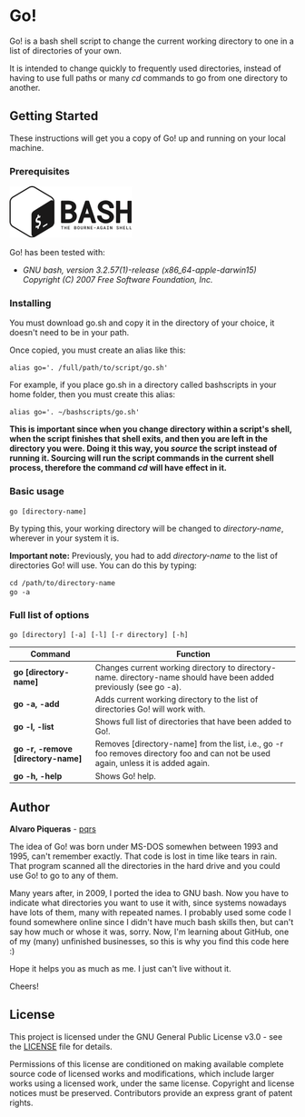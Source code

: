 # Go!

Go! is a bash shell script to change the current working directory to one in a list of directories of your own.

It is intended to change quickly to frequently used directories, instead of having to use full paths or many *cd* commands to go from one directory to another.

## Getting Started

These instructions will get you a copy of Go! up and running on your local machine.

### Prerequisites

![GNU bash](assets/BASH_logo-transparent-bg-bw.png?raw=true "GNU bash")

Go! has been tested with:

* *GNU bash, version 3.2.57(1)-release (x86_64-apple-darwin15)
Copyright (C) 2007 Free Software Foundation, Inc.*

### Installing

You must download go.sh and copy it in the directory of your choice, it doesn't need to be in your path.

Once copied, you must create an alias like this:

```
alias go='. /full/path/to/script/go.sh'
```

For example, if you place go.sh in a directory called bashscripts in your home folder, then you must create this alias:

```
alias go='. ~/bashscripts/go.sh'
```

**This is important since when you change directory within a script's shell, when the script finishes that shell exits, and then you are left in the directory you were. Doing it this way, you *source* the script instead of running it. Sourcing will run the script commands in the current shell process, therefore the command *cd* will have effect in it.**

### Basic usage

```
go [directory-name]
```

By typing this, your working directory will be changed to *directory-name*, wherever in your system it is.

**Important note:** Previously, you had to add *directory-name* to the list of directories Go! will use. You can do this by typing:

```
cd /path/to/directory-name
go -a
```

### Full list of options

```
go [directory] [-a] [-l] [-r directory] [-h]
```
Command | Function
------- | -----------------------
**go [directory-name]**|Changes current working directory to directory-name. directory-name should have been added previously (see go -a).
**go -a, -add**|Adds current working directory to the list of directories Go! will work with.
**go -l, -list**|Shows full list of directories that have been added to Go!.
**go -r, -remove [directory-name]**|Removes [directory-name] from the list, i.e., go -r foo removes directory foo and can not be used again, unless it is added again.
**go -h, -help**|Shows Go! help.

## Author

**Alvaro Piqueras** - [pqrs](https://github.com/pqrs)

The idea of Go! was born under MS-DOS somewhen between 1993 and 1995, can't remember exactly. That code is lost in time like tears in rain. That program scanned all the directories in the hard drive and you could use Go! to go to any of them.

Many years after, in 2009, I ported the idea to GNU bash. Now you have to indicate what directories you want to use it with, since systems nowadays have lots of them, many with repeated names. I probably used some code I found somewhere online since I didn't have much bash skills then, but can't say how much or whose it was, sorry. Now, I'm learning about GitHub, one of my (many) unfinished businesses, so this is why you find this code here :)

Hope it helps you as much as me. I just can't live without it.

Cheers!

## License

This project is licensed under the GNU General Public License v3.0 - see the [LICENSE](LICENSE) file for details.

Permissions of this license are conditioned on making available complete source code of licensed works and modifications, which include larger works using a licensed work, under the same license. Copyright and license notices must be preserved. Contributors provide an express grant of patent rights.